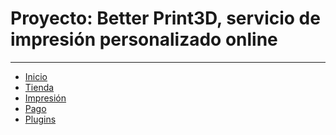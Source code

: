 # Proyecto: Better Print3D, servicio de impresión  personalizado online
---



- [Inicio](https://github.com/xRoxas07/ProyectoFinaldeCliclo/tree/main/Inicio#readme)
- [Tienda](https://github.com/xRoxas07/ProyectoFinaldeCliclo/tree/main/Tienda#readme)
- [Impresión]()
- [Pago]()
- [Plugins]()
